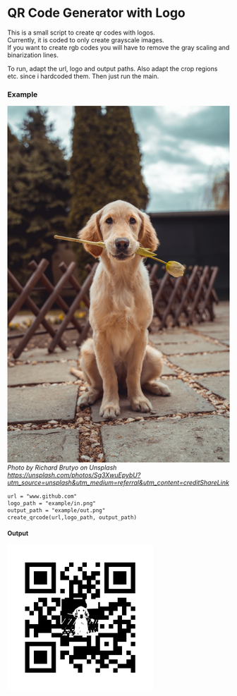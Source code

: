 # QR Code Generator with Logo

This is a small script to create qr codes with logos. <br/>
Currently, it is coded to only create grayscale images. <br/>
If you want to create rgb codes you will have to remove the 
gray scaling and binarization lines.

To run, 
adapt the url, logo and output paths. 
Also adapt the crop regions etc. since i hardcoded them.
Then just run the main.

### Example

![in.jpg : Photo by Richard Brutyo on Unsplash](example/in.jpg)
*Photo by Richard Brutyo on Unsplash https://unsplash.com/photos/Sg3XwuEpybU?utm_source=unsplash&utm_medium=referral&utm_content=creditShareLink*

```
url = "www.github.com"
logo_path = "example/in.png"
output_path = "example/out.png"
create_qrcode(url,logo_path, output_path)
```

#### Output

![](example/out.png)